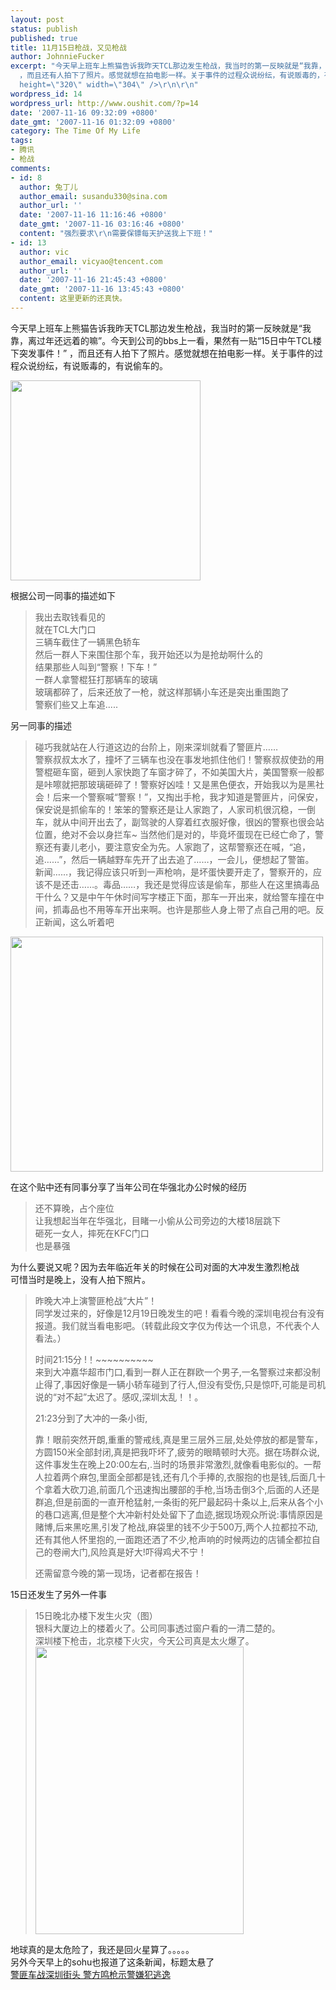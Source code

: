 ```yaml
---
layout: post
status: publish
published: true
title: 11月15日枪战，又见枪战
author: JohnnieFucker
excerpt: "今天早上班车上熊猫告诉我昨天TCL那边发生枪战，我当时的第一反映就是“我靠，离过年还远着的嘛”。今天到公司的bbs上一看，果然有一贴“15日中午TCL楼下突发事件！”
  ，而且还有人拍下了照片。感觉就想在拍电影一样。关于事件的过程众说纷纭，有说贩毒的，有说偷车的。\r\n\r\n<img src=\"http://photo5.yupoo.com/20071116/094750_309697411_hnoxpvsp.jpg\"
  height=\"320\" width=\"304\" />\r\n\r\n"
wordpress_id: 14
wordpress_url: http://www.oushit.com/?p=14
date: '2007-11-16 09:32:09 +0800'
date_gmt: '2007-11-16 01:32:09 +0800'
category: The Time Of My Life
tags:
- 腾讯
- 枪战
comments:
- id: 8
  author: 兔丁儿
  author_email: susandu330@sina.com
  author_url: ''
  date: '2007-11-16 11:16:46 +0800'
  date_gmt: '2007-11-16 03:16:46 +0800'
  content: "强烈要求\r\n需要保镖每天护送我上下班！"
- id: 13
  author: vic
  author_email: vicyao@tencent.com
  author_url: ''
  date: '2007-11-16 21:45:43 +0800'
  date_gmt: '2007-11-16 13:45:43 +0800'
  content: 这里更新的还真快。
---
```

<p>今天早上班车上熊猫告诉我昨天TCL那边发生枪战，我当时的第一反映就是“我靠，离过年还远着的嘛”。今天到公司的bbs上一看，果然有一贴“15日中午TCL楼下突发事件！” ，而且还有人拍下了照片。感觉就想在拍电影一样。关于事件的过程众说纷纭，有说贩毒的，有说偷车的。</p>
<p><img src="http://photo5.yupoo.com/20071116/094750_309697411_hnoxpvsp.jpg" height="320" width="304" /></p>
<p><!--break--><a id="more-14"></a></p>
<p>根据公司一同事的描述如下</p>
<blockquote><p> 我出去取钱看见的<br />
就在TCL大门口<br />
三辆车截住了一辆黑色轿车<br />
然后一群人下来围住那个车，我开始还以为是抢劫啊什么的<br />
结果那些人叫到“警察！下车！”<br />
一群人拿警棍狂打那辆车的玻璃<br />
玻璃都碎了，后来还放了一枪，就这样那辆小车还是突出重围跑了<br />
警察们些又上车追.....</p></blockquote>
<p>另一同事的描述</p>
<blockquote><p> 碰巧我就站在人行道这边的台阶上，刚来深圳就看了警匪片……<br />
警察叔叔太水了，撞坏了三辆车也没在事发地抓住他们！警察叔叔使劲的用警棍砸车窗，砸到人家快跑了车窗才碎了，不如美国大片，美国警察一般都是咔嚓就把那玻璃砸碎了！警察好凶哇！又是黑色便衣，开始我以为是黑社会！后来一个警察喊“警察！”，又掏出手枪，我才知道是警匪片，问保安，保安说是抓偷车的！笨笨的警察还是让人家跑了，人家司机很沉稳，一倒车，就从中间开出去了，副驾驶的人穿着红衣服好像，很凶的警察也很会站位置，绝对不会以身拦车~ 当然他们是对的，毕竟坏蛋现在已经亡命了，警察还有妻儿老小，要注意安全为先。人家跑了，这帮警察还在喊，“追，追……”，然后一辆越野车先开了出去追了……，一会儿，便想起了警笛。<br />
新闻……，我记得应该只听到一声枪响，是坏蛋快要开走了，警察开的，应该不是还击……。毒品……，我还是觉得应该是偷车，那些人在这里搞毒品干什么？又是中午午休时间写字楼正下面，那车一开出来，就给警车撞在中间，抓毒品也不用等车开出来啊。也许是那些人身上带了点自己用的吧。反正新闻，这么听着吧</p></blockquote>
<p><a href="http://photo11.yupoo.com/20071116/094751_1055077315_isophwwu.jpg" target="_blank"><img src="http://photo11.yupoo.com/20071116/094751_1055077315.jpg" height="376" width="500" /></a></p>
<p>在这个贴中还有同事分享了当年公司在华强北办公时候的经历</p>
<blockquote><p> 还不算晚，占个座位<br />
让我想起当年在华强北，目睹一小偷从公司旁边的大楼18层跳下<br />
砸死一女人，摔死在KFC门口<br />
也是暴强</p></blockquote>
<p>为什么要说又呢？因为去年临近年关的时候在公司对面的大冲发生激烈枪战<br />
可惜当时是晚上，没有人拍下照片。</p>
<blockquote><p> 昨晚大冲上演警匪枪战“大片”！<br />
同学发过来的，好像是12月19日晚发生的吧！看看今晚的深圳电视台有没有报道。我们就当看电影吧。（转载此段文字仅为传达一个讯息，不代表个人看法。）</p>
<p>时间21:15分 !！~~~~~~~~~~<br />
来到大冲嘉华超市门口,看到一群人正在群欧一个男子,一名警察过来都没制止得了,事因好像是一辆小轿车碰到了行人,但没有受伤,只是惊吓,可能是司机说的“对不起”太迟了。感叹,深圳太乱！！。</p>
<p>21:23分到了大冲的一条小街,</p>
<p>靠！眼前突然开朗,重重的警戒线,真是里三层外三层,处处停放的都是警车，方圆150米全部封闭,真是把我吓坏了,疲劳的眼睛顿时大亮。据在场群众说,这件事发生在晚上20:00左右,.当时的场景非常激烈,就像看电影似的。一帮人拉着两个麻包,里面全部都是钱,还有几个手捧的,衣服抱的也是钱,后面几十个拿着大砍刀追,前面几个迅速掏出腰部的手枪,当场击倒3个,后面的人还是群追,但是前面的一直开枪猛射,一条街的死尸最起码十条以上,后来从各个小的巷口逃离,但是整个大冲新村处处留下了血迹,据现场观众所说:事情原因是赌博,后来黑吃黑,引发了枪战,麻袋里的钱不少于500万,两个人拉都拉不动,还有其他人怀里抱的,一面跑还洒了不少,枪声响的时候两边的店铺全都拉自己的卷闸大门,风险真是好大!吓得鸡犬不宁！</p>
<p>还需留意今晚的第一现场，记者都在报告！</p></blockquote>
<p>15日还发生了另外一件事</p>
<blockquote><p>15日晚北办楼下发生火灾（图）<br />
银科大厦边上的楼着火了。公司同事透过窗户看的一清二楚的。<br />
深圳楼下枪击，北京楼下火灾，今天公司真是太火爆了。<br />
<img src="http://photo11.yupoo.com/20071116/104422_601399754_oajlprue.jpg" height="460" width="333" /></p></blockquote>
<p>地球真的是太危险了，我还是回火星算了。。。。。<br />
另外今天早上的sohu也报道了这条新闻，标题太悬了<br />
<a href="http://news.sohu.com/20071116/n253285353.shtml">警匪车战深圳街头 警方鸣枪示警嫌犯逃逸</a></p>
